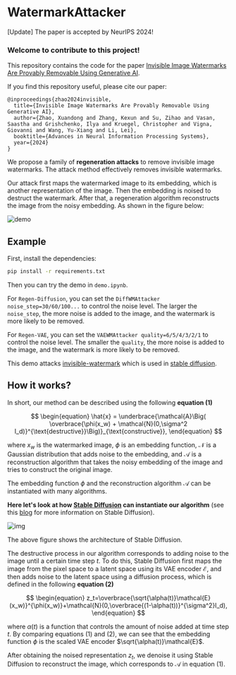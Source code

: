 # WatermarkAttacker

[Update] The paper is accepted by NeurIPS 2024! 

### **Welcome to contribute to this project!**

This repository contains the code for the paper [Invisible Image Watermarks Are Provably Removable Using Generative AI](https://arxiv.org/abs/2306.01953).

If you find this repository useful, please cite our paper:

```
@inproceedings{zhao2024invisible,
  title={Invisible Image Watermarks Are Provably Removable Using Generative AI},
  author={Zhao, Xuandong and Zhang, Kexun and Su, Zihao and Vasan, Saastha and Grishchenko, Ilya and Kruegel, Christopher and Vigna, Giovanni and Wang, Yu-Xiang and Li, Lei},
  booktitle={Advances in Neural Information Processing Systems},
  year={2024}
}
```

We propose a family of **regeneration attacks** to remove invisible image watermarks. The attack method effectively removes invisible watermarks. 

Our attack first maps the watermarked image to its embedding, which is another representation of the image. Then the embedding is noised to destruct the watermark. After that, a regeneration algorithm reconstructs the image from the noisy embedding. As shown in the figure below:

![demo](./fig/demo.png)




## Example

First, install the dependencies:

```bash
pip install -r requirements.txt
```

Then you can try the demo in `demo.ipynb`.

For `Regen-Diffusion`, you can set the `DiffWMAttacker noise_step=30/60/100...` to control the noise level. The larger the `noise_step`, the more noise is added to the image, and the watermark is more likely to be removed.

For `Regen-VAE`, you can set the `VAEWMAttacker quality=6/5/4/3/2/1` to control the noise level. The smaller the `quality`, the more noise is added to the image, and the watermark is more likely to be removed.

This demo attacks [invisible-watermark](https://github.com/ShieldMnt/invisible-watermark) which is used in [stable diffusion](https://github.com/Stability-AI/stablediffusion).

## How it works?

In short, our method can be described using the following **equation (1)**

$$
\begin{equation}
\hat{x} =  \underbrace{\mathcal{A}\Big( \overbrace{\phi(x_w) + \mathcal{N}(0,\sigma^2 I_d)}^{\text{destructive}}\Big)}_{\text{constructive}},
\end{equation}
$$

where $x_w$ is the watermarked image, $\phi$ is an embedding function, $\mathcal{N}$ is a Gaussian distribution that adds noise to the embedding, and $\mathcal{A}$ is a reconstruction algorithm that takes the noisy embedding of the image and tries to construct the original image.

The embedding function $\phi$ and the reconstruction algorithm $\mathcal{A}$ can be instantiated with many algorithms.

**Here let's look at how [Stable Diffusion](https://github.com/CompVis/stable-diffusion) can instantiate our algorithm** (see this [blog](https://huggingface.co/blog/stable_diffusion) for more information on Stable Diffusion).

![img](https://ommer-lab.com/wp-content/uploads/2022/08/article-Figure3-1.png)

The above figure shows the architecture of Stable Diffusion.

The destructive process in our algorithm corresponds to adding noise to the image until a certain time step $t$. To do this, Stable Diffusion first maps the image from the pixel space to a latent space using its VAE encoder $\mathcal{E}$, and then adds noise to the latent space using a diffusion process, which is defined in the following **equation (2)**

$$
\begin{equation}
z_t=\overbrace{\sqrt{\alpha(t)}\mathcal{E}(x_w)}^{\phi(x_w)}+\mathcal{N}(0,\overbrace{(1-\alpha(t))}^{\sigma^2}I_d),
\end{equation}
$$

where $\alpha(t)$ is a function that controls the amount of noise added at time step $t$. By comparing equations (1) and (2), we can see that the embedding function $\phi$ is the scaled VAE encoder $\sqrt{\alpha(t)}\mathcal{E}$.

After obtaining the noised representation $z_t$, we denoise it using Stable Diffusion to reconstruct the image, which corresponds to $\mathcal{A}$ in equation (1).
